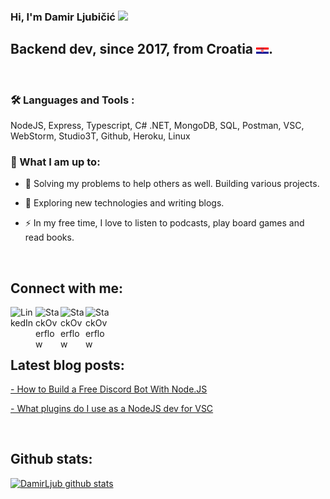 ### Hi, I'm Damir Ljubičić <img src="https://media.giphy.com/media/hvRJCLFzcasrR4ia7z/giphy.gif" width="25px">


## Backend dev, since 2017, from Croatia <img src="https://raw.githubusercontent.com/hampusborgos/country-flags/ba2cf4101bf029d2ada26da2f95121de74581a4d/svg/hr.svg" title="Croatia" alt="Croatia" width="20"/>. 
<br />

### :hammer_and_wrench: Languages and Tools :

NodeJS, Express, Typescript, C# .NET, MongoDB, SQL, Postman, VSC, WebStorm, Studio3T, Github, Heroku, Linux
<br />

### 📎 What I am up to:
- :telescope: Solving my problems to help others as well. Building various projects.

- :seedling: Exploring new technologies and writing blogs.

- :zap: In my free time, I love to listen to podcasts, play board games and read books.
<br />

## Connect with me:

[<img align="left" alt="LinkedIn" width="40px" src="https://github.com/gauravghongde/social-icons/blob/master/SVG/Color/LinkedIN.svg" />][linkedin]
[<img align="left" alt="StackOverflow" width="40px" src="https://github.com/gauravghongde/social-icons/blob/master/SVG/Color/Stackoverflow.svg" />][soverflow]
[<img align="left" alt="StackOverflow" width="40px" src="https://github.com/gauravghongde/social-icons/blob/master/SVG/Color/Twitter.svg" />][twitter]
[<img align="left" alt="StackOverflow" width="40px" src="https://github.com/gauravghongde/social-icons/blob/master/SVG/Color/Discord.svg" />][discord]
<br />
<br />
<br />
<!-- Optional if you have blogs -->
## Latest blog posts:
<!-- BLOG-POST-LIST:START -->
<a href="https://www.cobeisfresh.com/blog/how-to-build-a-free-discord-bot-with-node-js">- How to Build a Free Discord Bot With Node.JS</a>

<a href="https://dev.to/damirljub/what-plugins-do-i-use-as-a-nodejs-developer-for-vsc-1bof">- What plugins do I use as a NodeJS dev for VSC</a>
<!-- BLOG-POST-LIST:END -->
<!-- This section you create this variables that are used above -->
[linkedin]: https://linkedin.com/in/damirljub
[soverflow]: https://meta.stackoverflow.com/users/9450101/damirljub
[twitter]: https://twitter.com/damirljub
[discord]: https://discordapp.com/users/174166402482176000

<br />

## Github stats:
[![DamirLjub github stats](https://github-readme-stats.vercel.app/api?username=damirljub&count_private=true&include_all_commits=true&theme=radical)](https://github.com/damirljub)
